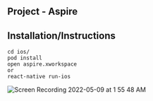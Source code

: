 ## Project - Aspire


## Installation/Instructions

```yarn install
cd ios/
pod install
open aspire.xworkspace
or
react-native run-ios

```




![Screen Recording 2022-05-09 at 1 55 48 AM](https://user-images.githubusercontent.com/19851598/167353187-19a272ff-332d-4d64-86ce-9cdf2460817f.gif)
